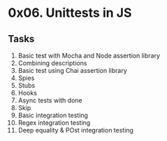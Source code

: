<h1>0x06. Unittests in JS</h1>
<h2>Tasks</h2>
<ol>
  <li>Basic test with Mocha and Node assertion library</li>
  <li>Combining descriptions</li>
  <li>Basic test using Chai assertion library</li>
  <li>Spies</li>
  <li>Stubs</li>
  <li>Hooks</li>
  <li>Async tests with done</li>
  <li>Skip</li>
  <li>Basic integration testing</li>
  <li>Regex integration testing</li>
  <li>Deep equality & POst integration testing</li>
</ol>
